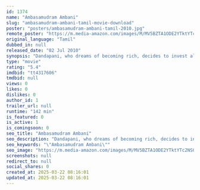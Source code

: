 ```yaml
---
id: 1374
name: "Ambasamudram Ambani"
slug: "ambasamudram-ambani-tamil-movie-download"
poster: "posters/ambasamudram-ambani-tamil-2010.jpg"
remote_poster: "https://m.media-amazon.com/images/M/MV5BZTA1ODE2YTktYTc2NS00NmJlLTg4MzctOTVkYTk5ZTEzMTBjXkEyXkFqcGdeQXVyODE1NTg0MjE@._V1_SX300.jpg"
original_language: "Tamil"
dubbed_in: null
released_date: "02 Jul 2010"
synopsis: "Dandapani, who dreams of becoming rich, decides to invest all his hard-earned money in a shop constructed by Annachi. Things become complicated when Annachi dies before handing the shop to him."
type: "movie"
rating: "5.4"
imdbid: "tt4317606"
tmdbid: null
views: 0
likes: 0
dislikes: 0
author_id: 1
trailer_url: null
runtime: "142 min"
is_featured: 0
is_active: 1
is_comingsoon: 0
seo_title: "Ambasamudram Ambani"
seo_description: "Dandapani, who dreams of becoming rich, decides to invest all his hard-earned money in a shop constructed by Annachi. Things become complicated when Annachi dies before handing the shop to him."
seo_keywords: "\"Ambasamudram Ambani\""
seo_image: "https://m.media-amazon.com/images/M/MV5BZTA1ODE2YTktYTc2NS00NmJlLTg4MzctOTVkYTk5ZTEzMTBjXkEyXkFqcGdeQXVyODE1NTg0MjE@._V1_SX300.jpg"
screenshots: null
redirect_to: null
social_shares: 0
created_at: 2025-03-22 08:16:01
updated_at: 2025-03-22 08:16:01
---
```


